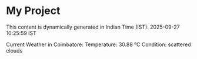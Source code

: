 # My Project

This content is dynamically generated in Indian Time (IST): 2025-09-27 10:25:59 IST


Current Weather in Coimbatore:
Temperature: 30.88 °C
Condition: scattered clouds
